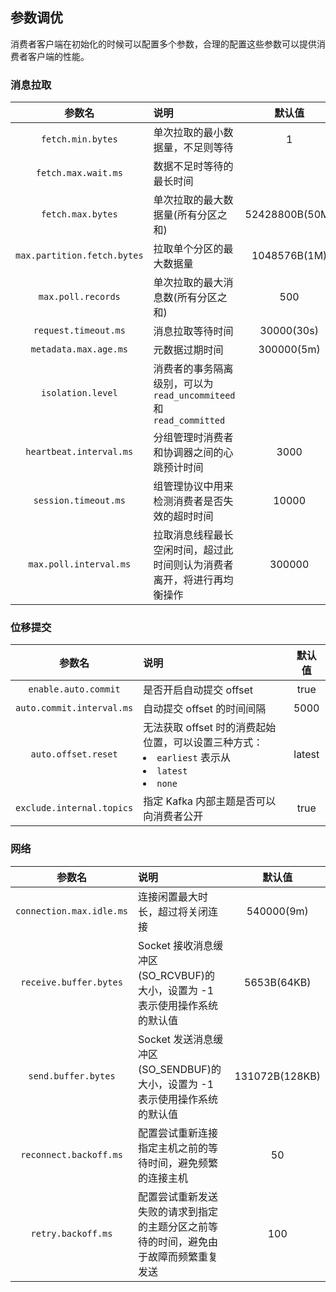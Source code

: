 ## 参数调优
消费者客户端在初始化的时候可以配置多个参数，合理的配置这些参数可以提供消费者客户端的性能。

### 消息拉取

|参数名|说明|默认值|
|:-----:|:-----|:-----:|
|`fetch.min.bytes`|单次拉取的最小数据量，不足则等待|1|
|`fetch.max.wait.ms`|数据不足时等待的最长时间||
|`fetch.max.bytes`|单次拉取的最大数据量(所有分区之和)|52428800B(50M)|
|`max.partition.fetch.bytes`|拉取单个分区的最大数据量|1048576B(1M)|
|`max.poll.records`|单次拉取的最大消息数(所有分区之和)|500|
|`request.timeout.ms`|消息拉取等待时间|30000(30s)|
|`metadata.max.age.ms`|元数据过期时间|300000(5m)|
|`isolation.level`|消费者的事务隔离级别，可以为 `read_uncommiteed` 和 `read_committed`||
|`heartbeat.interval.ms`|分组管理时消费者和协调器之间的心跳预计时间|3000|
|`session.timeout.ms`|组管理协议中用来检测消费者是否失效的超时时间|10000|
|`max.poll.interval.ms`|拉取消息线程最长空闲时间，超过此时间则认为消费者离开，将进行再均衡操作|300000|

### 位移提交
|参数名|说明|默认值|
|:-----:|:-----|:-----:|
|`enable.auto.commit`| 是否开启自动提交 offset | true|
|`auto.commit.interval.ms`|自动提交 offset 的时间间隔|5000|
|`auto.offset.reset`|无法获取 offset 时的消费起始位置，可以设置三种方式：<li>`earliest` 表示从</li><li>`latest`</li><li>`none`</li>| latest|
|`exclude.internal.topics`|指定 Kafka 内部主题是否可以向消费者公开|true|


### 网络
|参数名|说明|默认值|
|:-----:|:-----|:-----:|
|`connection.max.idle.ms`|连接闲置最大时长，超过将关闭连接|540000(9m)|
|`receive.buffer.bytes`|Socket 接收消息缓冲区(SO_RCVBUF)的大小，设置为 -1 表示使用操作系统的默认值|5653B(64KB)|
|`send.buffer.bytes`|Socket 发送消息缓冲区(SO_SENDBUF)的大小，设置为 -1 表示使用操作系统的默认值|131072B(128KB)|
|`reconnect.backoff.ms`|配置尝试重新连接指定主机之前的等待时间，避免频繁的连接主机|50|
|`retry.backoff.ms`|配置尝试重新发送失败的请求到指定的主题分区之前等待的时间，避免由于故障而频繁重复发送|100|

